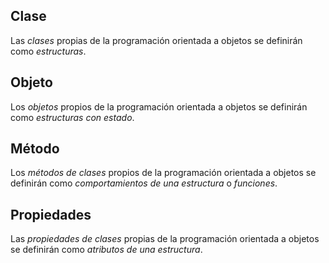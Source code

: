 ## Clase
Las _clases_ propias de la programación orientada a objetos se definirán como _estructuras_.

## Objeto
Los _objetos_ propios de la programación orientada a objetos se definirán como _estructuras con estado_.

## Método
Los _métodos de clases_ propios de la programación orientada a objetos se definirán como _comportamientos de una estructura_ o _funciones_.

## Propiedades
Las _propiedades de clases_ propias de la programación orientada a objetos se definirán como _atributos de una estructura_.
